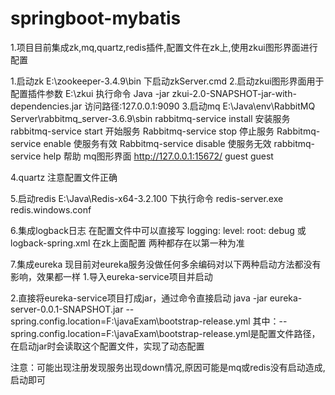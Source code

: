 # springboot-mybatis
1.项目目前集成zk,mq,quartz,redis插件,配置文件在zk上,使用zkui图形界面进行配置

1.启动zk
        E:\zookeeper-3.4.9\bin 下启动zkServer.cmd
2.启动zkui图形界面用于配置插件参数
        E:\zkui  执行命令 Java -jar zkui-2.0-SNAPSHOT-jar-with-dependencies.jar
        访问路径:127.0.0.1:9090
3.启动mq
        E:\Java\env\RabbitMQ Server\rabbitmq_server-3.6.9\sbin
        rabbitmq-service install 安装服务
        rabbitmq-service start 开始服务
        Rabbitmq-service stop  停止服务
        Rabbitmq-service enable 使服务有效
        Rabbitmq-service disable 使服务无效
        rabbitmq-service help 帮助
    mq图形界面
        http://127.0.0.1:15672/   guest  guest

4.quartz
       注意配置文件正确

5.启动redis
E:\Java\Redis-x64-3.2.100 下执行命令 redis-server.exe redis.windows.conf

6.集成logback日志
在配置文件中可以直接写
logging:
    level:
        root:
         debug
 或logback-spring.xml 在zk上面配置
 两种都存在以第一种为准

 7.集成eureka
 现目前对eureka服务没做任何多余编码对以下两种启动方法都没有影响，效果都一样
 1.导入eureka-service项目并启动

 2.直接将eureka-service项目打成jar，通过命令直接启动
 java -jar eureka-server-0.0.1-SNAPSHOT.jar --spring.config.location=F:\javaExam\bootstrap-release.yml
 其中：--spring.config.location=F:\javaExam\bootstrap-release.yml是配置文件路径，在启动jar时会读取这个配置文件，实现了动态配置

 注意：可能出现注册发现服务出现down情况,原因可能是mq或redis没有启动造成,启动即可
